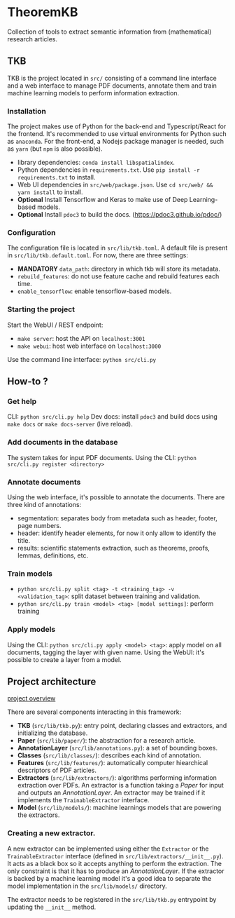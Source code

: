 # TheoremKB

Collection of tools to extract semantic information from (mathematical) research articles.

## TKB

TKB is the project located in `src/` consisting of a command line interface and a web interface to
manage PDF documents, annotate them and train machine learning models to perform information extraction.  

### Installation

The project makes use of Python for the back-end and Typescript/React for the frontend. 
It's recommended to use virtual environments for Python such as `anaconda`. For the front-end, 
 a Nodejs package manager is needed, such as `yarn` (but `npm` is also possible). 

* library dependencies: `conda install libspatialindex`.
* Python dependencies in `requirements.txt`. Use `pip install -r requirements.txt` to install.
* Web UI dependencies in `src/web/package.json`. Use `cd src/web/ && yarn install` to install.
* **Optional** Install Tensorflow and Keras to make use of Deep Learning-based models. 
* **Optional** Install `pdoc3` to build the docs. (https://pdoc3.github.io/pdoc/)

### Configuration

The configuration file is located in `src/lib/tkb.toml`. A default file is present in `src/lib/tkb.default.toml`. 
For now, there are three settings:
- **MANDATORY** `data_path`: directory in which tkb will store its metadata.
- `rebuild_features`: do not use feature cache and rebuild features each time. 
- `enable_tensorflow`: enable tensorflow-based models.

### Starting the project

Start the WebUI / REST endpoint:
- `make server`: host the API on `localhost:3001`
- `make webui`: host web interface on `localhost:3000`

Use the command line interface: `python src/cli.py`

## How-to ?

### Get help

CLI: `python src/cli.py help`
Dev docs: install `pdoc3` and build docs using `make docs` or `make docs-server` (live reload).

### Add documents in the database

The system takes for input PDF documents.
Using the CLI: `python src/cli.py register <directory>`

### Annotate documents

Using the web interface, it's possible to annotate the documents. There are three kind of annotations:
- segmentation: separates body from metadata such as header, footer, page numbers.
- header: identify header elements, for now it only allow to identify the title.
- results: scientific statements extraction, such as theorems, proofs, lemmas, definitions, etc.  

### Train models

* `python src/cli.py split <tag> -t <training_tag> -v <validation_tag>`: split dataset between training and validation.
* `python src/cli.py train <model> <tag> [model settings]`: perform training 

### Apply models

Using the CLI: `python src/cli.py apply <model> <tag>`: apply model on all documents, tagging the layer with given name.
Using the WebUI: it's possible to create a layer from a model.

## Project architecture

[project overview](assets/tkb_structure.png)

There are several components interacting in this framework:
- **TKB** (`src/lib/tkb.py`): entry point, declaring classes and extractors, and initializing the database.
- **Paper** (`src/lib/paper/`): the abstraction for a research article. 
- **AnnotationLayer** (`src/lib/annotations.py`): a set of bounding boxes.
- **Classes** (`src/lib/classes/`): describes each kind of annotation.
- **Features** (`src/lib/features/`): automatically computer hiearchical descriptors of PDF articles.
- **Extractors** (`src/lib/extractors/`): algorithms performing information extraction over PDFs. An extractor is a function taking a *Paper* for input and outputs an *AnnotationLayer*. An extractor may be trained if it implements the `TrainableExtractor` interface. 
- **Model** (`src/lib/models/`): machine learnings models that are powering the extractors. 

### Creating a new extractor. 

A new extractor can be implemented using either the `Extractor` or the `TrainableExtractor` interface (defined in `src/lib/extractors/__init__.py`). It acts as a black box so it accepts anything to perform the extraction. The only constraint is that it has to produce an *AnnotationLayer*. If the extractor is backed by a machine learning model it's a good idea to separate the model implementation in the `src/lib/models/` directory. 

The extractor needs to be registered in the `src/lib/tkb.py` entrypoint by updating the `__init__` method.  

